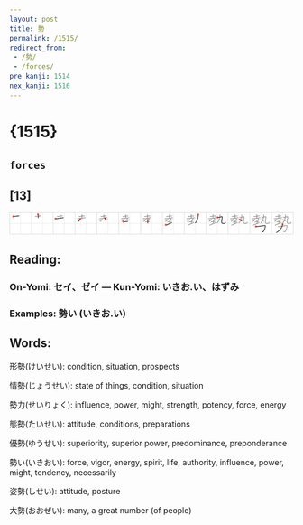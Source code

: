 ```yaml
---
layout: post
title: 勢
permalink: /1515/
redirect_from:
 - /勢/
 - /forces/
pre_kanji: 1514
nex_kanji: 1516
---
```


# {1515}

## `forces`

## [13]

<div class="stroke"><img src="../images/E58BA2.png" /></div>

## Reading:

### On-Yomi: セイ、ゼイ &mdash; Kun-Yomi: いきお.い、はずみ

### Examples: 勢い (いきお.い)

## Words:

形勢(けいせい): condition, situation, prospects

情勢(じょうせい): state of things, condition, situation

勢力(せいりょく): influence, power, might, strength, potency, force, energy

態勢(たいせい): attitude, conditions, preparations

優勢(ゆうせい): superiority, superior power, predominance, preponderance

勢い(いきおい): force, vigor, energy, spirit, life, authority, influence, power, might, tendency, necessarily

姿勢(しせい): attitude, posture

大勢(おおぜい): many, a great number (of people)
